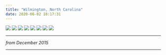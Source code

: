 ```yaml
---
title: "Wilmington, North Carolina"
date: 2020-06-02 18:17:31
---
```


<script>
;(function(){
    var head = document.getElementsByTagName('head')[0];
    var style = document.createElement('style');
    style.setAttribute('type', 'text/css');
    var css = /* css */`
        .post-content .post-image {
            max-width: 512px; 
            width: 100%; 
            margin: 100px auto; 
            border: 1px solid lightgrey; 
            border-radius: 1px;
        }   
    `
    if (style.styleSheet) {   
        // IE
        style.styleSheet.cssText = css;
    } else { 
        // the world
        style.appendChild(document.createTextNode(css));
    }
    head.appendChild(style);
})()
</script>

<img class="post-image" src="/img/wilmington/IMG_1300.jpeg" />
<img class="post-image" src="/img/wilmington/IMG_1377.jpeg" />
<img class="post-image" src="/img/wilmington/IMG_1367.jpeg" />
<img class="post-image" src="/img/wilmington/IMG_1358.jpeg" />
<img class="post-image" src="/img/wilmington/IMG_1372.jpeg" />
<img class="post-image" src="/img/wilmington/IMG_1289.jpeg" />
<img class="post-image" src="/img/wilmington/IMG_1299.jpeg" />
<img class="post-image" src="/img/wilmington/IMG_1325.jpeg" />

---

_from December 2015_

---
